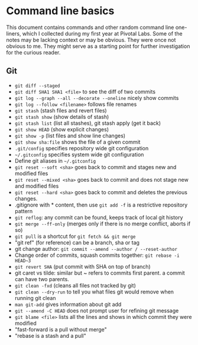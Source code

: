 # Command line basics

This document contains commands and other random command line one-liners, which I collected during my first year at Pivotal Labs. Some of the notes may be lacking context or may be obvious. They were once not obvious to me. They might serve as a starting point for further investigation for the curious reader.

## Git
* `git diff --staged`
* `git diff SHA1 SHA1 <file>` to see the diff of two commits
* `git log --graph --all --decorate --oneline` nicely show commits
* `git log --follow <filename>` follows file renames
* `git stash` (stash files and revert files)
* `git stash show` (show details of stash)
* `git stash list` (list all stashes), git stash apply (get it back)
* `git show HEAD` (show explicit changes)
* `git show -p` (list files and show line changes)
* `git show sha:file` shows the file of a given commit
* `.git/config` specifies repository wide git configuration
* `~/.gitconfig` specifies system wide git configuration
* Define git aliases in `~/.gitconfig`
* `git reset --soft <sha>` goes back to commit and stages new and modified files
* `git reset --mixed <sha>` goes back to commit and does not stage new and modified files
* `git reset --hard <sha>` goes back to commit and deletes the previous changes.
* .gitignore with * content, then use `git add -f` is a restrictive repository pattern
* `git reflog`: any commit can be found, keeps track of local git history
* `git merge --ff-only` (merges only if there is no merge conflict, aborts if so)
* `git pull` is a shortcut for `git fetch && git merge`
* "git ref" (for reference) can be a branch, sha or tag
* git change author: `git commit --amend --author / --reset-author`
* Change order of commits, squash commits together: `git rebase -i HEAD~3`
* `git revert SHA` (put commit with SHA on top of branch)
* git caret vs tilde: similar but ~ refers to commits first parent. a commit can have two parents.
* `git clean -fxd` (cleans all files not tracked by git)
* `git clean --dry-run` to tell you what files git would remove when running git clean
* `man git-add` gives information about git add
* `git --amend -C HEAD` does not prompt user for refining git message
* `git blame <file>` lists all the lines and shows in which commit they were modified
* "fast-forward is a pull without merge"
* "rebase is a stash and a pull"
